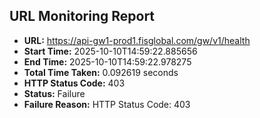 ## URL Monitoring Report

- **URL:** https://api-gw1-prod1.fisglobal.com/gw/v1/health
- **Start Time:** 2025-10-10T14:59:22.885656
- **End Time:** 2025-10-10T14:59:22.978275
- **Total Time Taken:** 0.092619 seconds
- **HTTP Status Code:** 403
- **Status:** Failure
- **Failure Reason:** HTTP Status Code: 403
